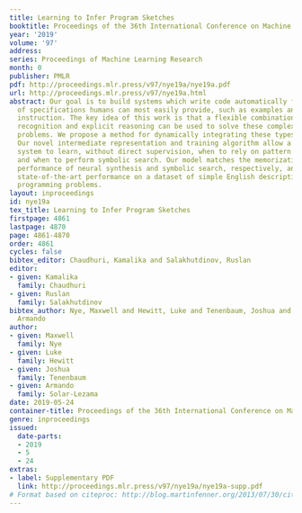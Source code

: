 ```yaml
---
title: Learning to Infer Program Sketches
booktitle: Proceedings of the 36th International Conference on Machine Learning
year: '2019'
volume: '97'
address: 
series: Proceedings of Machine Learning Research
month: 0
publisher: PMLR
pdf: http://proceedings.mlr.press/v97/nye19a/nye19a.pdf
url: http://proceedings.mlr.press/v97/nye19a.html
abstract: Our goal is to build systems which write code automatically from the kinds
  of specifications humans can most easily provide, such as examples and natural language
  instruction. The key idea of this work is that a flexible combination of pattern
  recognition and explicit reasoning can be used to solve these complex programming
  problems. We propose a method for dynamically integrating these types of information.
  Our novel intermediate representation and training algorithm allow a program synthesis
  system to learn, without direct supervision, when to rely on pattern recognition
  and when to perform symbolic search. Our model matches the memorization and generalization
  performance of neural synthesis and symbolic search, respectively, and achieves
  state-of-the-art performance on a dataset of simple English description-to-code
  programming problems.
layout: inproceedings
id: nye19a
tex_title: Learning to Infer Program Sketches
firstpage: 4861
lastpage: 4870
page: 4861-4870
order: 4861
cycles: false
bibtex_editor: Chaudhuri, Kamalika and Salakhutdinov, Ruslan
editor:
- given: Kamalika
  family: Chaudhuri
- given: Ruslan
  family: Salakhutdinov
bibtex_author: Nye, Maxwell and Hewitt, Luke and Tenenbaum, Joshua and Solar-Lezama,
  Armando
author:
- given: Maxwell
  family: Nye
- given: Luke
  family: Hewitt
- given: Joshua
  family: Tenenbaum
- given: Armando
  family: Solar-Lezama
date: 2019-05-24
container-title: Proceedings of the 36th International Conference on Machine Learning
genre: inproceedings
issued:
  date-parts:
  - 2019
  - 5
  - 24
extras:
- label: Supplementary PDF
  link: http://proceedings.mlr.press/v97/nye19a/nye19a-supp.pdf
# Format based on citeproc: http://blog.martinfenner.org/2013/07/30/citeproc-yaml-for-bibliographies/
---
```

